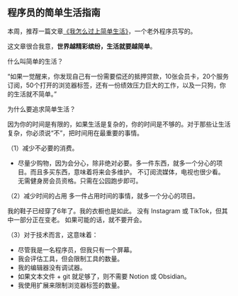 ## 程序员的简单生活指南

本周，推荐一篇文章[《我怎么过上简单生活》](https://endler.dev/2024/be-simple/)，一个老外程序员写的。

这文章很合我意，**世界越精彩缤纷，生活就要越简单**。

什么叫简单的生活？

“如果一觉醒来，你发现自己有一份需要偿还的抵押贷款，10张会员卡，20个服务订阅，50个打开的浏览器标签，还有一份绩效压力巨大的工作，以及一只狗，你的生活就不简单。”

为什么要追求简单生活？

因为你的时间是有限的，如果生活是复杂的，你的时间是不够的。对于那些让生活复杂，你必须说“不”，把时间用在最重要的事情。

（1）减少不必要的消费。
- 尽量少购物，因为会分心，除非绝对必要。多一件东西，就多一个分心的项目。而且多买东西，意味着将来会多维护。
不订阅流媒体，电视也很少看。
无需健身房会员资格。只需在公园跑步即可。

（2）减少时间的占用
多一件占用时间的事情，就多一个分心的项目。

我的鞋子已经穿了6年了。我的衣橱也是如此。
没有 Instagram 或 TikTok，但其中一部分正在变老。
如果可能的话，就不要开会。

（3）对于技术而言，这意味着：

- 尽管我是一名程序员，但我只有一个屏幕。
- 我会评估工具，但会限制工具的数量。
- 我的编辑器没有调试器。
- 如果文本文件 + git 就足够了，则不需要 Notion 或 Obsidian。
- 我使用扩展来限制浏览器标签的数量。

